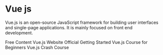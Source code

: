 # Vue js

Vue.js is an open-source JavaScript framework for building user interfaces and single-page applications. It is mainly focused on front end development.

<ResourceGroupTitle>Free Content</ResourceGroupTitle>
<BadgeLink colorScheme='blue' badgeText='Framework Website' href='https://vuejs.org/'>Vue.js Website</BadgeLink>
<BadgeLink colorScheme='blue' badgeText='Official Docs' href='https://vuejs.org/v2/guide/'>Official Getting Started</BadgeLink>
<BadgeLink badgeText='Course' colorScheme='green' href='https://www.youtube.com/watch?v=FXpIoQ_rT_c'>Vue.js Course for Beginners</BadgeLink>
<BadgeLink badgeText='Course' colorScheme='green' href='https://www.youtube.com/watch?v=qZXt1Aom3Cs'>Vue.js Crash Course</BadgeLink>


